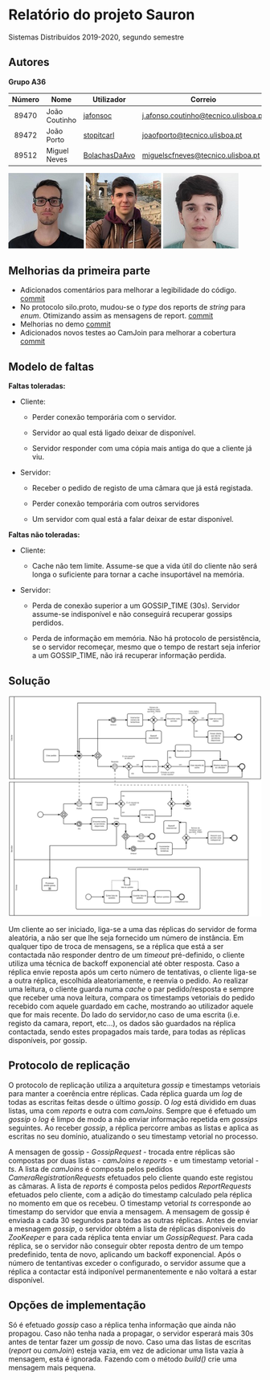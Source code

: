 
#  Relatório do projeto Sauron

  

Sistemas Distribuídos 2019-2020, segundo semestre

  
  

##  Autores

  

**Grupo A36**
  

| Número | Nome          | Utilizador                                        | Correio                       |
|:------:|---------------|---------------------------------------------------|-------------------------------|
|  89470 | João Coutinho | [jafonsoc](https://github.com/jafonsoc)           | [j.afonso.coutinho@tecnico.ulisboa.pt](mailto:j.afonso.coutinho@tecnico.ulisboa.pt)                         |
| 89472  | João Porto    | [stopitcarl](https://github.com/stopitcarl)       |[joaofporto@tecnico.ulisboa.pt](mailto:joaofporto@tecnico.ulisboa.pt) |
| 89512  | Miguel Neves  | [BolachasDaAvo](https://github.com/BolachasDaAvo) | [miguelscfneves@tecnico.ulisboa.pt](mailto:miguelscfneves@tecnico.ulisboa.pt)             |


  

![JoaoCoutinho](JoaoCoutinho.jpg) ![JoaoPorto](JoaoPorto.jpg) ![MiguelNeves](MiguelNeves.jpg)

  
  

##  Melhorias da primeira parte

- Adicionados comentários para melhorar a legibilidade do código. [commit](https://github.com/tecnico-distsys/A36-Sauron/commit/c7214e92e4949fb6dd575b0a6c776adfd7bcdcb0)
- No protocolo silo.proto, mudou-se o _type_ dos reports de _string_ para _enum_. Otimizando assim as mensagens de report. [commit](https://github.com/tecnico-distsys/A36-Sauron/commit/64b1afa18c9217f4cd4239fd524688e4570c27c4)
- Melhorias no demo [commit](https://github.com/tecnico-distsys/A36-Sauron/commit/2b8dcaad9850ef60ac7cc4c9947e3a94ec5593ea)
- Adicionados novos testes ao CamJoin para melhorar a cobertura [commit](https://github.com/tecnico-distsys/A36-Sauron/commit/23b47334cd935531440a76a8ee6c02c9eda1955b)
  
  

##  Modelo de faltas


**Faltas toleradas:**

 * Cliente:
	* Perder conexão temporária com o servidor.
   
	* Servidor ao qual está ligado deixar de disponível.
   
	* Servidor responder com uma cópia mais antiga do que a cliente já viu.

 * Servidor:

	* Receber o pedido de registo de uma câmara que já está registada.

	* Perder conexão temporária com outros servidores

	* Um servidor com qual está a falar deixar de estar disponível.

  

**Faltas não toleradas:**
* Cliente:
	* Cache não tem limite. Assume-se que a vida útil do cliente não será longa o suficiente para tornar a cache insuportável na memória.

 * Servidor:

	* Perda de conexão superior a um GOSSIP_TIME (30s). Servidor assume-se indisponível e não conseguirá recuperar gossips perdidos.

	* Perda de informação em memória. Não há protocolo de persistência, se o servidor recomeçar, mesmo que o tempo de restart seja inferior a um GOSSIP_TIME, não irá recuperar informação perdida.

##  Solução

![Solution](solution.png)  

Um cliente ao ser iniciado, liga-se a uma das réplicas do servidor de forma aleatória, a não ser que lhe seja fornecido um número de instância. Em qualquer tipo de troca de mensagens, se a réplica que está a ser contactada não responder dentro de um _timeout_ pré-definido, o cliente utiliza uma técnica de backoff exponencial até obter resposta. Caso a réplica envie reposta após um certo número de tentativas, o cliente liga-se a outra réplica, escolhida aleatoriamente, e reenvia o pedido. Ao realizar uma leitura, o cliente guarda numa _cache_ o par pedido/resposta e sempre que receber uma nova leitura, compara os timestamps vetoriais do pedido recebido com aquele guardado em cache, mostrando ao utilizador aquele que for mais recente.
Do lado do servidor,no caso de uma escrita (i.e. registo da camara, report, etc...), os dados são guardados na réplica contactada, sendo estes propagados mais tarde,  para todas as réplicas disponíveis, por gossip.

  
  

##  Protocolo de replicação

  

O protocolo de replicação utiliza a arquitetura _gossip_ e timestamps vetoriais para manter a coerência entre réplicas. Cada réplica guarda um _log_ de todas as escritas feitas desde o último _gossip_. O _log_ está dividido em duas listas, uma com _reports_ e outra com _camJoins_. Sempre que é efetuado um _gossip_ o _log_ é limpo de modo a não enviar informação repetida em _gossips_ seguintes. Ao receber _gossip_, a réplica percorre ambas as listas e aplica as escritas no seu domínio, atualizando o seu timestamp vetorial no processo.

  

A mensagen de gossip - _GossipRequest_ - trocada entre réplicas são compostas por duas listas - _camJoins_ e _reports_ - e um timestamp vetorial - _ts_. A lista de _camJoins_ é composta pelos pedidos _CameraRegistrationRequests_ efetuados pelo cliente quando este registou as câmaras.
A lista de _reports_ é composta pelos pedidos _ReportRequests_ efetuados pelo cliente, com a adição do timestamp calculado pela réplica no momento em que os recebeu.
O timestamp vetorial _ts_ corresponde ao timestamp do servidor que envia a mensagem.
A mensagem de gossip é enviada a cada 30 segundos para todas as outras réplicas. Antes de enviar a mesnagem _gossip_, o servidor obtém a lista de réplicas disponíveis do _ZooKeeper_ e para cada réplica tenta enviar um _GossipRequest_.
Para cada réplica, se o servidor não conseguir obter reposta dentro de um tempo predefinido, tenta de novo, aplicando um backoff exponencial.
Após o número de tentantivas exceder o configurado, o servidor assume que a réplica a contactar está indiponível permanentemente e não voltará a estar disponível.

  

##  Opções de implementação

  

Só é efetuado _gossip_ caso a réplica tenha informação que ainda não propagou. Caso não tenha nada a propagar, o servidor esperará mais 30s antes de tentar fazer um _gossip_ de novo.
Caso uma das listas de escritas (_report_ ou _camJoin_) esteja vazia, em vez de adicionar uma lista vazia à mensagem, esta é ignorada. Fazendo com o método _build()_ crie uma mensagem mais pequena.
